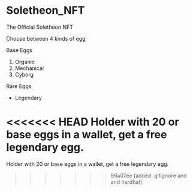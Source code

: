 # Soletheon_NFT

The Official Soletheon NFT

Choose between 4 kinds of egg:

Base Eggs
 1. Organic
 2. Mechanical
 3. Cyborg
    
Rare Eggs
- Legendary

<<<<<<< HEAD
Holder with 20 or base eggs in a wallet, get a free legendary egg.
=======
Holder with 20 or base eggs in a wallet, get a free legendary egg.
>>>>>>> 99a07ee (added .gitignore and and hardhat)
